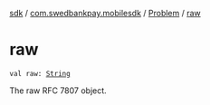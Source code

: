 [sdk](../../index.md) / [com.swedbankpay.mobilesdk](../index.md) / [Problem](index.md) / [raw](./raw.md)

# raw

`val raw: `[`String`](https://kotlinlang.org/api/latest/jvm/stdlib/kotlin/-string/index.html)

The raw RFC 7807 object.

